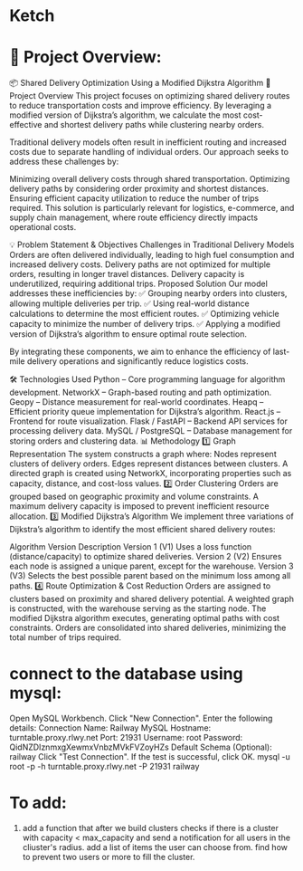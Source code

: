 # Ketch

# 📝 Project Overview:
📦 Shared Delivery Optimization Using a Modified Dijkstra Algorithm
📝 Project Overview
This project focuses on optimizing shared delivery routes to reduce transportation costs and improve efficiency. By leveraging a modified version of Dijkstra’s algorithm, we calculate the most cost-effective and shortest delivery paths while clustering nearby orders.

Traditional delivery models often result in inefficient routing and increased costs due to separate handling of individual orders. Our approach seeks to address these challenges by:

Minimizing overall delivery costs through shared transportation.
Optimizing delivery paths by considering order proximity and shortest distances.
Ensuring efficient capacity utilization to reduce the number of trips required.
This solution is particularly relevant for logistics, e-commerce, and supply chain management, where route efficiency directly impacts operational costs.

💡 Problem Statement & Objectives
Challenges in Traditional Delivery Models
Orders are often delivered individually, leading to high fuel consumption and increased delivery costs.
Delivery paths are not optimized for multiple orders, resulting in longer travel distances.
Delivery capacity is underutilized, requiring additional trips.
Proposed Solution
Our model addresses these inefficiencies by:
✅ Grouping nearby orders into clusters, allowing multiple deliveries per trip.
✅ Using real-world distance calculations to determine the most efficient routes.
✅ Optimizing vehicle capacity to minimize the number of delivery trips.
✅ Applying a modified version of Dijkstra’s algorithm to ensure optimal route selection.

By integrating these components, we aim to enhance the efficiency of last-mile delivery operations and significantly reduce logistics costs.

🛠️ Technologies Used
Python – Core programming language for algorithm development.
NetworkX – Graph-based routing and path optimization.
Geopy – Distance measurement for real-world coordinates.
Heapq – Efficient priority queue implementation for Dijkstra’s algorithm.
React.js – Frontend for route visualization.
Flask / FastAPI – Backend API services for processing delivery data.
MySQL / PostgreSQL – Database management for storing orders and clustering data.
📊 Methodology
1️⃣ Graph Representation
The system constructs a graph where:
Nodes represent clusters of delivery orders.
Edges represent distances between clusters.
A directed graph is created using NetworkX, incorporating properties such as capacity, distance, and cost-loss values.
2️⃣ Order Clustering
Orders are grouped based on geographic proximity and volume constraints.
A maximum delivery capacity is imposed to prevent inefficient resource allocation.
3️⃣ Modified Dijkstra’s Algorithm
We implement three variations of Dijkstra’s algorithm to identify the most efficient shared delivery routes:

Algorithm Version	Description
Version 1 (V1)	Uses a loss function (distance/capacity) to optimize shared deliveries.
Version 2 (V2)	Ensures each node is assigned a unique parent, except for the warehouse.
Version 3 (V3)	Selects the best possible parent based on the minimum loss among all paths.
4️⃣ Route Optimization & Cost Reduction
Orders are assigned to clusters based on proximity and shared delivery potential.
A weighted graph is constructed, with the warehouse serving as the starting node.
The modified Dijkstra algorithm executes, generating optimal paths with cost constraints.
Orders are consolidated into shared deliveries, minimizing the total number of trips required.

# connect to the database using mysql:
Open MySQL Workbench.
Click "New Connection".
Enter the following details:
Connection Name: Railway MySQL
Hostname: turntable.proxy.rlwy.net
Port: 21931
Username: root
Password: QidNZDIznmxgXewmxVnbzMVkFVZoyHZs
Default Schema (Optional): railway
Click "Test Connection".
If the test is successful, click OK.
mysql -u root -p -h turntable.proxy.rlwy.net -P 21931 railway
# To add:
1. add a function that after we build clusters checks if there is a cluster with capacity < max_capacity and send a notification for all users in the cliuster's radius. add a list of items the user can choose from. find how to prevent two users or more to fill the cluster. 


